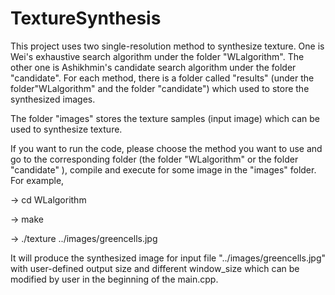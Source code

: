 TextureSynthesis
================
This project uses two single-resolution method to synthesize texture.
One is Wei's exhaustive search algorithm under the folder "WLalgorithm".
The other one is Ashikhmin's candidate search algorithm under the folder "candidate".
For each method, there is a folder called "results" (under the folder"WLalgorithm" and the folder "candidate") which used to store the synthesized images.

The folder "images" stores the texture samples (input image) which can be used to synthesize texture.

If you want to run the code, please choose the method you want to use and go to the corresponding folder (the folder "WLalgorithm" or the folder "candidate" ), compile and execute for some image in the "images" folder. For example,
 
-> cd WLalgorithm

-> make

-> ./texture ../images/greencells.jpg

It will produce the synthesized image for input file "../images/greencells.jpg" with user-defined output size and different window_size which can be modified by user in the beginning of the main.cpp.
